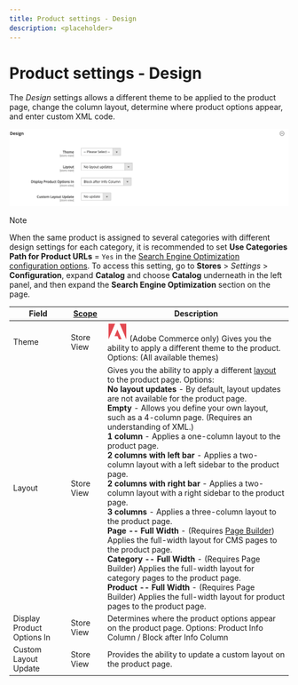 ```yaml
---
title: Product settings - Design
description: <placeholder>
---
```

# Product settings - Design

The _Design_ settings allows a different theme to be applied to the product page, change the column layout, determine where product options appear, and enter custom XML code.

![Design](./assets/product-design-ee.png)<!-- zoom -->

>[!NOTE]
>
>When the same product is assigned to several categories with different design settings for each category, it is recommended to set **Use Categories Path for Product URLs** = `Yes` in the [Search Engine Optimization configuration options](https://docs.magento.com/user-guide/configuration/catalog/catalog.html#search-engine-optimization). To access this setting, go to  **Stores** > _Settings_ > **Configuration**, expand **Catalog** and choose **Catalog** underneath in the left panel, and then expand the **Search Engine Optimization** section on the page.

|Field|[Scope](https://docs.magento.com/user-guide/configuration/scope.html)|Description|
|---|---|----|
|Theme|Store View|![Adobe Commerce](../assets/adobe-logo.svg) (Adobe Commerce only) Gives you the ability to apply a different theme to the product. Options: (All available themes)|
|Layout|Store View|Gives you the ability to apply a different [layout](../content-design/page-layout.md) to the product page. Options: <br/>**No layout updates** - By default, layout updates are not available for the product page. <br/>**Empty** - Allows you define your own layout, such as a 4-column page. (Requires an understanding of XML.) <br/>**1 column** - Applies a one-column layout to the product page. <br/>**2 columns with left bar** - Applies a two-column layout with a left sidebar to the product page. <br/>**2 columns with right bar** - Applies a two-column layout with a right sidebar to the product page. <br/>**3 columns** - Applies a three-column layout to the product page. <br/>**Page -- Full Width** - (Requires [Page Builder](../page-builder/introduction.md)) Applies the full-width layout for CMS pages to the product page. <br/>**Category -- Full Width** - (Requires Page Builder) Applies the full-width layout for category pages to the product page. <br/>**Product -- Full Width** - (Requires Page Builder) Applies the full-width layout for product pages to the product page.|
|Display Product Options In|Store View|Determines where the product options appear on the product page. Options: Product Info Column / Block after Info Column|
|Custom Layout Update|Store View|Provides the ability to update a custom layout on the product page.|
